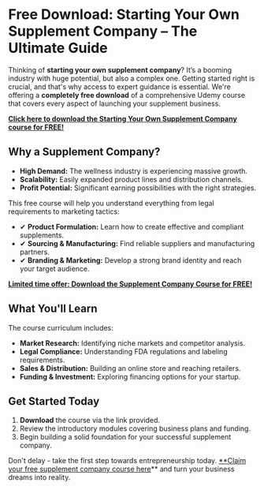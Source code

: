 # Free Download: Starting Your Own Supplement Company – The Ultimate Guide

Thinking of **starting your own supplement company**? It’s a booming industry with huge potential, but also a complex one. Getting started right is crucial, and that's why access to expert guidance is essential. We're offering a **completely free download** of a comprehensive Udemy course that covers every aspect of launching your supplement business.

[**Click here to download the Starting Your Own Supplement Company course for FREE!**](https://udemywork.com/starting-your-own-supplement-company)

## Why a Supplement Company?

*   **High Demand:** The wellness industry is experiencing massive growth.
*   **Scalability:** Easily expanded product lines and distribution channels.
*   **Profit Potential:** Significant earning possibilities with the right strategies.

This free course will help you understand everything from legal requirements to marketing tactics:

*   ✔ **Product Formulation:** Learn how to create effective and compliant supplements.
*   ✔ **Sourcing & Manufacturing:** Find reliable suppliers and manufacturing partners.
*   ✔ **Branding & Marketing:** Develop a strong brand identity and reach your target audience.

[**Limited time offer: Download the Supplement Company Course for FREE!**](https://udemywork.com/starting-your-own-supplement-company)

## What You'll Learn

The course curriculum includes:

*   **Market Research:** Identifying niche markets and competitor analysis.
*   **Legal Compliance:** Understanding FDA regulations and labeling requirements.
*   **Sales & Distribution:** Building an online store and reaching retailers.
*   **Funding & Investment:** Exploring financing options for your startup.

## Get Started Today

1.  **Download** the course via the link provided.
2.  Review the introductory modules covering business plans and funding.
3.  Begin building a solid foundation for your successful supplement company.

Don't delay - take the first step towards entrepreneurship today. [**Claim your free supplement company course here](https://udemywork.com/starting-your-own-supplement-company)** and turn your business dreams into reality.
